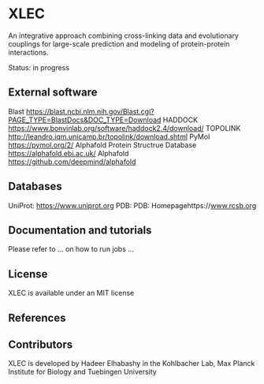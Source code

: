 # XLEC
An integrative approach combining cross-linking data and evolutionary couplings for large-scale prediction and modeling of protein-protein interactions. 

Status: in progress

## External software

Blast https://blast.ncbi.nlm.nih.gov/Blast.cgi?PAGE_TYPE=BlastDocs&DOC_TYPE=Download
HADDOCK https://www.bonvinlab.org/software/haddock2.4/download/
TOPOLINK http://leandro.iqm.unicamp.br/topolink/download.shtml
PyMol https://pymol.org/2/
Alphafold Protein Structrue Database https://alphafold.ebi.ac.uk/
Alphafold https://github.com/deepmind/alphafold



## Databases
UniProt: https://www.uniprot.org
PDB: PDB: Homepagehttps://www.rcsb.org


## Documentation and tutorials
Please refer to ... on how to run jobs ...

## License
XLEC is available under an MIT license 

## References

## Contributors
XLEC is developed by Hadeer Elhabashy in the Kohlbacher Lab, Max Planck Institute for Biology and Tuebingen University

